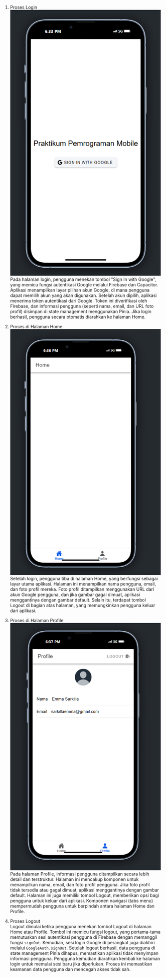 1. Proses Login 
![LOGIN](login.png)
Pada halaman login, pengguna menekan tombol "Sign In with Google", yang memicu fungsi autentikasi Google melalui Firebase dan Capacitor. Aplikasi menampilkan layar pilihan akun Google, di mana pengguna dapat memilih akun yang akan digunakan. Setelah akun dipilih, aplikasi menerima token autentikasi dari Google. Token ini diverifikasi oleh Firebase, dan informasi pengguna (seperti nama, email, dan URL foto profil) disimpan di state management menggunakan Pinia. Jika login berhasil, pengguna secara otomatis diarahkan ke halaman Home.

2. Proses di Halaman Home
![HOME](home.png)
Setelah login, pengguna tiba di halaman Home, yang berfungsi sebagai layar utama aplikasi. Halaman ini menampilkan nama pengguna, email, dan foto profil mereka. Foto profil ditampilkan menggunakan URL dari akun Google pengguna, dan jika gambar gagal dimuat, aplikasi menggantinya dengan gambar default. Selain itu, terdapat tombol Logout di bagian atas halaman, yang memungkinkan pengguna keluar dari aplikasi. 

3. Proses di Halaman Profile 
![PROFILE](profile.png) 
Pada halaman Profile, informasi pengguna ditampilkan secara lebih detail dan terstruktur. Halaman ini mencakup komponen untuk menampilkan nama, email, dan foto profil pengguna. Jika foto profil tidak tersedia atau gagal dimuat, aplikasi menggantinya dengan gambar default. Halaman ini juga memiliki tombol Logout, memberikan opsi bagi pengguna untuk keluar dari aplikasi. Komponen navigasi (tabs menu) mempermudah pengguna untuk berpindah antara halaman Home dan Profile.

4. Proses Logout  
Logout dimulai ketika pengguna menekan tombol Logout di halaman Home atau Profile. Tombol ini memicu fungsi logout, yang pertama-tama memutuskan sesi autentikasi pengguna di Firebase dengan memanggil fungsi `signOut`. Kemudian, sesi login Google di perangkat juga diakhiri melalui `GoogleAuth.signOut`. Setelah logout berhasil, data pengguna di state management Pinia dihapus, memastikan aplikasi tidak menyimpan informasi pengguna. Pengguna kemudian diarahkan kembali ke halaman login untuk memulai sesi baru jika diperlukan. Proses ini memastikan keamanan data pengguna dan mencegah akses tidak sah. 